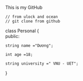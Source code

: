 

This is my GitHub


    // from ulock and ocean
    // git clone from github
    





class Personal
{   
    public:

    string name ="Dương";
    
    int age =18;

    string university =" VNU - UET";



}

